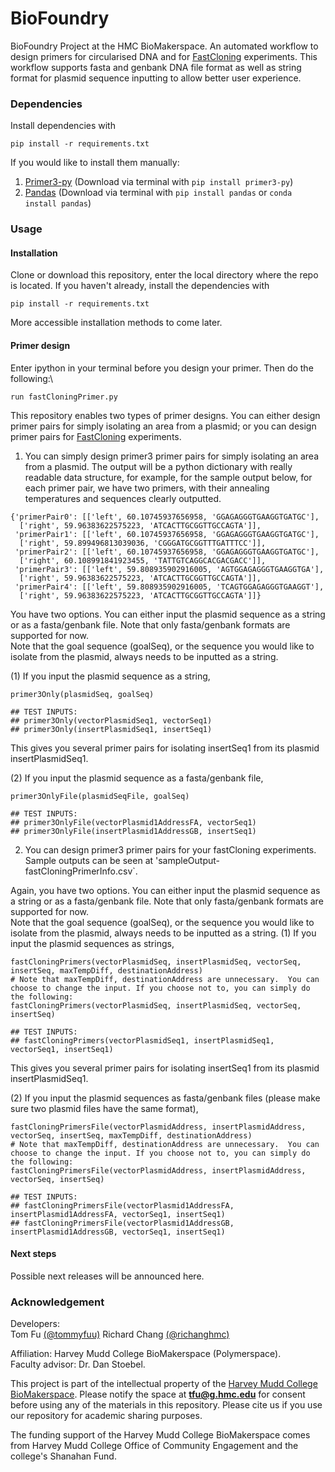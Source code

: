 # BioFoundry

BioFoundry Project at the HMC BioMakerspace. An automated workflow to design primers for circularised DNA and for [FastCloning](https://bmcbiotechnol.biomedcentral.com/articles/10.1186/1472-6750-11-92) experiments. This workflow supports fasta and genbank DNA file format as well as string format for plasmid sequence inputting to allow better user experience.

### Dependencies

Install dependencies with

```
pip install -r requirements.txt
```

If you would like to install them manually:

1. [Primer3-py](https://libnano.github.io/primer3-py/index.html) (Download via terminal with `pip install primer3-py`)
2. [Pandas](https://pandas.pydata.org/pandas-docs/stable/index.html) (Download via terminal with `pip install pandas` or `conda install pandas`)

### Usage

#### Installation

Clone or download this repository, enter the local directory where the repo is located. If you haven't already, install the dependencies with

```
pip install -r requirements.txt
```

More accessible installation methods to come later.

#### Primer design

Enter ipython in your terminal before you design your primer. Then do the following:\

```
run fastCloningPrimer.py
```

This repository enables two types of primer designs. You can either design primer pairs for simply isolating an area from a plasmid; or you can design primer pairs for [FastCloning](https://bmcbiotechnol.biomedcentral.com/articles/10.1186/1472-6750-11-92) experiments.

1. You can simply design primer3 primer pairs for simply isolating an area from a plasmid. The output will be a python dictionary with really readable data structure, for example, for the sample output below, for each primer pair, we have two primers, with their annealing temperatures and sequences clearly outputted.

```
{'primerPair0': [['left', 60.10745937656958, 'GGAGAGGGTGAAGGTGATGC'],
  ['right', 59.96383622575223, 'ATCACTTGCGGTTGCCAGTA']],
 'primerPair1': [['left', 60.10745937656958, 'GGAGAGGGTGAAGGTGATGC'],
  ['right', 59.899496813039036, 'CGGGATGCGGTTTGATTTCC']],
 'primerPair2': [['left', 60.10745937656958, 'GGAGAGGGTGAAGGTGATGC'],
  ['right', 60.108991841923455, 'TATTGTCAGGCACGACGACC']],
 'primerPair3': [['left', 59.808935902916005, 'AGTGGAGAGGGTGAAGGTGA'],
  ['right', 59.96383622575223, 'ATCACTTGCGGTTGCCAGTA']],
 'primerPair4': [['left', 59.808935902916005, 'TCAGTGGAGAGGGTGAAGGT'],
  ['right', 59.96383622575223, 'ATCACTTGCGGTTGCCAGTA']]}
```

You have two options. You can either input the plasmid sequence as a string or as a fasta/genbank file. Note that only fasta/genbank formats are supported for now.\
Note that the goal sequence (goalSeq), or the sequence you would like to isolate from the plasmid, always needs to be inputted as a string.

(1) If you input the plasmid sequence as a string,

```
primer3Only(plasmidSeq, goalSeq)

## TEST INPUTS:
## primer3Only(vectorPlasmidSeq1, vectorSeq1)
## primer3Only(insertPlasmidSeq1, insertSeq1)
```

This gives you several primer pairs for isolating insertSeq1 from its plasmid insertPlasmidSeq1.

(2) If you input the plasmid sequence as a fasta/genbank file,

```
primer3OnlyFile(plasmidSeqFile, goalSeq)

## TEST INPUTS:
## primer3OnlyFile(vectorPlasmid1AddressFA, vectorSeq1)
## primer3OnlyFile(insertPlasmid1AddressGB, insertSeq1)
```

2. You can design primer3 primer pairs for your fastCloning experiments. Sample outputs can be seen at 'sampleOutput-fastCloningPrimerInfo.csv`.

Again, you have two options. You can either input the plasmid sequence as a string or as a fasta/genbank file. Note that only fasta/genbank formats are supported for now.\
Note that the goal sequence (goalSeq), or the sequence you would like to isolate from the plasmid, always needs to be inputted as a string.
(1) If you input the plasmid sequences as strings,

```
fastCloningPrimers(vectorPlasmidSeq, insertPlasmidSeq, vectorSeq, insertSeq, maxTempDiff, destinationAddress)
# Note that maxTempDiff, destinationAddress are unnecessary.  You can choose to change the input. If you choose not to, you can simply do the following:
fastCloningPrimers(vectorPlasmidSeq, insertPlasmidSeq, vectorSeq, insertSeq)

## TEST INPUTS:
## fastCloningPrimers(vectorPlasmidSeq1, insertPlasmidSeq1, vectorSeq1, insertSeq1)
```

This gives you several primer pairs for isolating insertSeq1 from its plasmid insertPlasmidSeq1.

(2) If you input the plasmid sequences as fasta/genbank files (please make sure two plasmid files have the same format),

```
fastCloningPrimersFile(vectorPlasmidAddress, insertPlasmidAddress, vectorSeq, insertSeq, maxTempDiff, destinationAddress)
# Note that maxTempDiff, destinationAddress are unnecessary.  You can choose to change the input. If you choose not to, you can simply do the following:
fastCloningPrimersFile(vectorPlasmidAddress, insertPlasmidAddress, vectorSeq, insertSeq)

## TEST INPUTS:
## fastCloningPrimersFile(vectorPlasmid1AddressFA, insertPlasmid1AddressFA, vectorSeq1, insertSeq1)
## fastCloningPrimersFile(vectorPlasmid1AddressGB, insertPlasmid1AddressGB, vectorSeq1, insertSeq1)
```

#### Next steps

Possible next releases will be announced here.

### Acknowledgement

Developers:\
Tom Fu [(@tommyfuu)](https://github.com/tommyfuu)
Richard Chang [(@richanghmc)](https://github.com/richanghmc)

Affiliation: Harvey Mudd College BioMakerspace (Polymerspace). \
Faculty advisor: Dr. Dan Stoebel.

This project is part of the intellectual property of the [Harvey Mudd College BioMakerspace](https://biomakerspace.com/). Please notify the space at **tfu@g.hmc.edu** for consent before using any of the materials in this repository. Please cite us if you use our repository for academic sharing purposes.

The funding support of the Harvey Mudd College BioMakerspace comes from Harvey Mudd College Office of Community Engagement and the college's Shanahan Fund.
